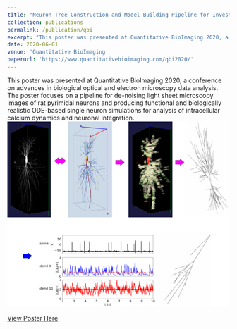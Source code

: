 ```yaml
---
title: "Neuron Tree Construction and Model Building Pipeline for Investigation of Neuronal Integration"
collection: publications
permalink: /publication/qbi
excerpt: "This poster was presented at Quantitative BioImaging 2020, a conference on advances in biological optical and electron microscopy data analysis. The poster focuses on a pipeline for de-noising light sheet microscopy images of rat pyrimidal neurons and producing functional and biologically realistic ODE-based single neuron simulations for analysis of intracellular calcium dynamics. <br/><img src='/images/qbi.png'>"
date: 2020-06-01
venue: 'Quantitative BioImaging'
paperurl: 'https://www.quantitativebioimaging.com/qbi2020/'
---
```

This poster was presented at Quantitative BioImaging 2020, a conference on advances in biological optical and electron microscopy data analysis. The poster focuses on a pipeline for de-noising light sheet microscopy images of rat pyrimidal neurons and producing functional and biologically realistic ODE-based single neuron simulations for analysis of intracellular calcium dynamics and neuronal integration.
<br/><img src='/images/qbi.png'>

[View Poster Here](/files/QBI_poster.pdf)